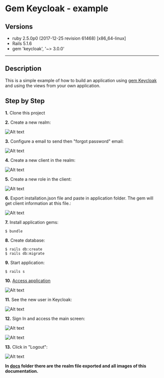 # Gem Keycloak - example

## Versions

* ruby 2.5.0p0 (2017-12-25 revision 61468) [x86_64-linux]
* Rails 5.1.6
* gem 'keycloak', '~> 3.0.0'

---
## Description

This is a simple example of how to build an application using [gem Keycloak](https://github.com/imagov/keycloak) and using the views from your own application.

## Step by Step

**1.** Clone this project

**2.** Create a new realm:

![Alt text](docs/realm.png "New Realm")

**3.** Configure a email to send then "forgot password" email:

![Alt text](docs/realm_email.png "Email Configuration")

**4.** Create a new client in the realm:

![Alt text](docs/client.png "New Client")

**5.** Create a new role in the client:

![Alt text](docs/role_public.png "Public Role")

**6.** Export installation.json file and paste in application folder. The gem will get client information at this file.:

![Alt text](docs/installation.png "installation.json")

**7.** Install application gems:

```
$ bundle
```

**8.** Create database:

```
$ rails db:create
$ rails db:migrate
```

**9.** Start application:

```
$ rails s
```

**10.** [Access application](http://localhost:3000/)

![Alt text](docs/my_application.png "Application")

**11.** See the new user in Keycloak:

![Alt text](docs/users.png "Users")

**12.** Sign In and access the main screen:

![Alt text](docs/main.png "Main screen")

![Alt text](docs/session.png "Session")

**13.** Click in "Logout":

![Alt text](docs/logout.png "Logout")


**In [docs](https://github.com/imagov/example-gem-keycloak/tree/master/docs) folder there are the realm file exported and all images of this documentation.**
